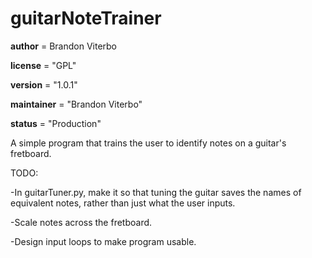 # guitarNoteTrainer

__author__ = Brandon Viterbo

__license__ = "GPL"

__version__ = "1.0.1"

__maintainer__ = "Brandon Viterbo"

__status__ = "Production"

A simple program that trains the user to identify notes on a guitar's fretboard.

TODO:

-In guitarTuner.py, make it so that tuning the guitar saves the names of equivalent notes, rather than just what the user inputs.

-Scale notes across the fretboard.

-Design input loops to make program usable.
